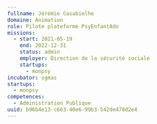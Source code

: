 ```yaml
---
fullname: Jérémie Casabielhe
domaine: Animation
role: Pilote plateforme PsyEnfantAdo
missions:
  - start: 2021-05-19
    end: 2022-12-31
    status: admin
    employer: Direction de la sécurité sociale
    startups:
      - monpsy
incubator: sgmas
startups:
  - monpsy
competences:
  - Administration Publique
uuid: b96b4e13-c663-40e6-99b3-542de478d2e4
---
```

